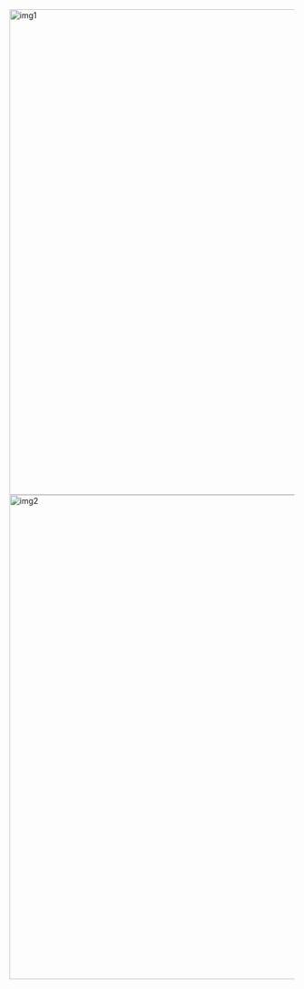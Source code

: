 <img width="1512" height="857" alt="img1" src="https://github.com/user-attachments/assets/61541585-bf30-4df6-a1cb-e9c7675f2d2f" />
<img width="1512" height="855" alt="img2" src="https://github.com/user-attachments/assets/9f1f2592-8bd9-47eb-8c76-6544122420d0" />

